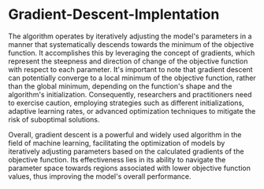 # Gradient-Descent-Implentation
The algorithm operates by iteratively adjusting the model's parameters in a manner that systematically descends towards the minimum of the objective function. It accomplishes this by leveraging the concept of gradients, which represent the steepness and direction of change of the objective function with respect to each parameter.
It's important to note that gradient descent can potentially converge to a local minimum of the objective function, rather than the global minimum, depending on the function's shape and the algorithm's initialization. Consequently, researchers and practitioners need to exercise caution, employing strategies such as different initializations, adaptive learning rates, or advanced optimization techniques to mitigate the risk of suboptimal solutions.

Overall, gradient descent is a powerful and widely used algorithm in the field of machine learning, facilitating the optimization of models by iteratively adjusting parameters based on the calculated gradients of the objective function. Its effectiveness lies in its ability to navigate the parameter space towards regions associated with lower objective function values, thus improving the model's overall performance.
